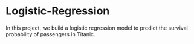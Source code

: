 # Logistic-Regression
In this project, we build a logistic regression model to predict the survival probability of passengers in Titanic.

